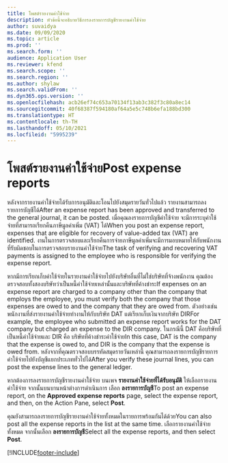 ```yaml
---
title: โพสต์รายงานค่าใช้จ่าย
description: หัวข้อนี้จะอธิบายวิธีการลงรายการบัญชีรายงานค่าใช้จ่าย
author: suvaidya
ms.date: 09/09/2020
ms.topic: article
ms.prod: ''
ms.search.form: ''
audience: Application User
ms.reviewer: kfend
ms.search.scope: ''
ms.search.region: ''
ms.author: shylaw
ms.search.validFrom: ''
ms.dyn365.ops.version: ''
ms.openlocfilehash: acb26ef74c653a70134f13ab3c382f3c80a8ec14
ms.sourcegitcommit: 40f68387f594180af64a5e5c748b6efa188bd300
ms.translationtype: HT
ms.contentlocale: th-TH
ms.lasthandoff: 05/10/2021
ms.locfileid: "5995239"
---
```

# <a name="post-expense-reports"></a><span data-ttu-id="b524b-103">โพสต์รายงานค่าใช้จ่าย</span><span class="sxs-lookup"><span data-stu-id="b524b-103">Post expense reports</span></span>

<span data-ttu-id="b524b-104">หลังจากรายงานค่าใช้จ่ายได้รับการอนุมัติและโอนไปยังสมุดรายวันทั่วไปแล้ว รายงานสามารถลงรายการบัญชีได้</span><span class="sxs-lookup"><span data-stu-id="b524b-104">After an expense report has been approved and transferred to the general journal, it can be posted.</span></span> <span data-ttu-id="b524b-105">เมื่อคุณลงรายการบัญชีค่าใช้จ่าย จะมีการระบุค่าใช้จ่ายที่สามารถเรียกคืนภาษีมูลค่าเพิ่ม (VAT) ได้</span><span class="sxs-lookup"><span data-stu-id="b524b-105">When you post an expense report, expenses that are eligible for recovery of value-added tax (VAT) are identified.</span></span> <span data-ttu-id="b524b-106">งานในการตรวจสอบและเรียกคืนการจ่ายภาษีมูลค่าเพิ่มจะมีการมอบหมายให้กับพนักงานที่รับผิดชอบในการตรวจสอบรายงานค่าใช้จ่าย</span><span class="sxs-lookup"><span data-stu-id="b524b-106">The task of verifying and recovering VAT payments is assigned to the employee who is responsible for verifying the expense report.</span></span>

<span data-ttu-id="b524b-107">หากมีการเรียกเก็บค่าใช้จ่ายในรายงานค่าใช้จ่ายไปยังบริษัทอื่นที่ไม่ใช่บริษัทที่จ้างพนักงาน คุณต้องตรวจสอบทั้งสองบริษัทว่าเป็นหนี้ค่าใช้จ่ายเหล่านั้นและบริษัทที่ค้างชำระ</span><span class="sxs-lookup"><span data-stu-id="b524b-107">If expenses on an expense report are charged to a company other than the company that employs the employee, you must verify both the company that those expenses are owed to and the company that they are owed from.</span></span> <span data-ttu-id="b524b-108">ตัวอย่างเช่น พนักงานที่ส่งรายงานค่าใช้จ่ายทำงานให้กับบริษัท DAT แต่เรียกเก็บเงินจากบริษัท DIR</span><span class="sxs-lookup"><span data-stu-id="b524b-108">For example, the employee who submitted an expense report works for the DAT company but charged an expense to the DIR company.</span></span> <span data-ttu-id="b524b-109">ในกรณีนี้ DAT คือบริษัทที่เป็นหนี้ค่าใช้จ่ายและ DIR คือ บริษัทที่ค้างชำระค่าใช้จ่าย</span><span class="sxs-lookup"><span data-stu-id="b524b-109">In this case, DAT is the company that the expense is owed to, and DIR is the company that the expense is owed from.</span></span> <span data-ttu-id="b524b-110">หลังจากที่คุณตรวจสอบบรรทัดสมุดรายวันเหล่านี้ คุณสามารถลงรายการบัญชีรายการค่าใช้จ่ายไปยังบัญชีแยกประเภททั่วไปได้</span><span class="sxs-lookup"><span data-stu-id="b524b-110">After you verify these journal lines, you can post the expense lines to the general ledger.</span></span>

<span data-ttu-id="b524b-111">หากต้องการลงรายการบัญชีรายงานค่าใช้จ่าย บนเพจ **รายงานค่าใช้จ่ายที่ได้รับอนุมัติ** ให้เลือกรายงานค่าใช้จ่าย จากนั้นบนบานหน้าต่างการดำเนินการ เลือก **ลงรายการบัญชี**</span><span class="sxs-lookup"><span data-stu-id="b524b-111">To post an expense report, on the **Approved expense reports** page, select the expense report, and then, on the Action Pane, select **Post**.</span></span>

<span data-ttu-id="b524b-112">คุณยังสามารถลงรายการบัญชีรายงานค่าใช้จ่ายทั้งหมดในรายการพร้อมกันได้ด้วย</span><span class="sxs-lookup"><span data-stu-id="b524b-112">You can also post all the expense reports in the list at the same time.</span></span> <span data-ttu-id="b524b-113">เลือกรายงานค่าใช้จ่ายทั้งหมด จากนั้นเลือก **ลงรายการบัญชี**</span><span class="sxs-lookup"><span data-stu-id="b524b-113">Select all the expense reports, and then select **Post**.</span></span>


[!INCLUDE[footer-include](../includes/footer-banner.md)]